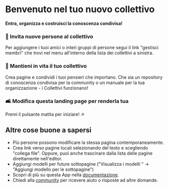 # Benvenuto nel tuo nuovo collettivo

**Entra, organizza e costruisci la conoscenza condivisa!**


### 👥 Invita nuove persone al collettivo

Per aggiungere i tuoi amici o interi gruppi di persone segui il link "gestisci membri" che trovi nel menu all'interno della lista dei collettivi a sinistra.

### 🌱 Mantieni in vita il tuo collettivo

Crea pagine e condividi i tuoi pensieri che importano. Che sia un repository di conoscenza condivisa per la community o un manuale per la tua organizzazione - i Collettivi funzionano!

### 🛋️ Modifica questa landing page per renderla tua

Premi il pulsante matita per iniziare! ↗️


## Altre cose buone a sapersi

* Più persone possono modificare la stessa pagina contemporaneamente.
* Crea link verso pagine locali selezionando del testo e scegliendo "collega file". Oppure, puoi anche trascinare dalla lista delle pagine direttamente nell'editor.
* Aggiungi modelli per future sottopagine ("Visualizza i modelli " -> "Aggiungi modello per le sottopagine")
* Scopri di più su questa App nella [documentazione](https://collectivecloud.gitlab.io/collectives/).
* Chiedi alla [community](https://help.nextcloud.com/c/apps/collectives/174) per ricevere aiuto o risposte ad altre domande.
